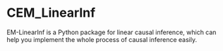 # CEM_LinearInf
EM-LinearInf is a Python package for linear causal inference, which can help you implement the whole process of causal inference easily.
